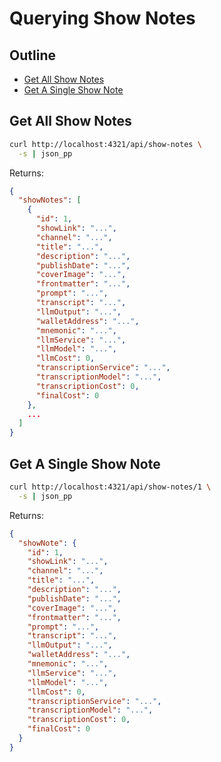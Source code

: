 # Querying Show Notes

## Outline

- [Get All Show Notes](#get-all-show-notes)
- [Get A Single Show Note](#get-a-single-show-note)

## Get All Show Notes

```bash
curl http://localhost:4321/api/show-notes \
  -s | json_pp
```

Returns:

```json
{
  "showNotes": [
    {
      "id": 1,
      "showLink": "...",
      "channel": "...",
      "title": "...",
      "description": "...",
      "publishDate": "...",
      "coverImage": "...",
      "frontmatter": "...",
      "prompt": "...",
      "transcript": "...",
      "llmOutput": "...",
      "walletAddress": "...",
      "mnemonic": "...",
      "llmService": "...",
      "llmModel": "...",
      "llmCost": 0,
      "transcriptionService": "...",
      "transcriptionModel": "...",
      "transcriptionCost": 0,
      "finalCost": 0
    },
    ...
  ]
}
```

## Get A Single Show Note

```bash
curl http://localhost:4321/api/show-notes/1 \
  -s | json_pp
```

Returns:

```json
{
  "showNote": {
    "id": 1,
    "showLink": "...",
    "channel": "...",
    "title": "...",
    "description": "...",
    "publishDate": "...",
    "coverImage": "...",
    "frontmatter": "...",
    "prompt": "...",
    "transcript": "...",
    "llmOutput": "...",
    "walletAddress": "...",
    "mnemonic": "...",
    "llmService": "...",
    "llmModel": "...",
    "llmCost": 0,
    "transcriptionService": "...",
    "transcriptionModel": "...",
    "transcriptionCost": 0,
    "finalCost": 0
  }
}
```